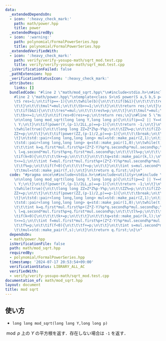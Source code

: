 ```yaml
---
data:
  _extendedDependsOn:
  - icon: ':heavy_check_mark:'
    path: math/power.hpp
    title: power
  _extendedRequiredBy:
  - icon: ':warning:'
    path: polynomial/FormalPowerSeries.hpp
    title: polynomial/FormalPowerSeries.hpp
  _extendedVerifiedWith:
  - icon: ':heavy_check_mark:'
    path: verify/verify-yosupo-math/sqrt_mod.test.cpp
    title: verify/verify-yosupo-math/sqrt_mod.test.cpp
  _isVerificationFailed: false
  _pathExtension: hpp
  _verificationStatusIcon: ':heavy_check_mark:'
  attributes:
    links: []
  bundledCode: "#line 2 \"math/mod_sqrt.hpp\"\n#include<stdio.h>\n#include<utility>\n\
    #line 2 \"math/power.hpp\"\ntemplate<class S>\nS power(S a,S b,S p=-1){\n\tS mul=a;\n\
    \tS res=1;\n\tif(p==-1){\n\t\twhile(b){\n\t\t\tif(b&1){\n\t\t\t\tres*=mul;\n\t\
    \t\t}\n\t\t\tmul*=mul;\n\t\t\tb>>=1;\n\t\t}\n\t\treturn res;\n\t}\n\twhile(b){\n\
    \t\tif(b&1){\n\t\t\tres*=mul;\n\t\t\tres%=p;\n\t\t}\n\t\tmul*=mul;\n\t\tmul%=p;\n\
    \t\tb>>=1;\n\t}\n\tif(res<0)res+=p;\n\treturn res;\n}\n#line 5 \"math/mod_sqrt.hpp\"\
    \n\nlong long mod_sqrt(long long Y,long long p){\n\tif(p==2 || Y==0){\n\t\treturn\
    \ Y;\n\t}\n\tif(power(Y,(p-1)/2LL,p)==p-1){\n\t\treturn -1;\n\t}\n\tint Z=0;\n\
    \twhile(true){\n\t\tlong long ZZ=Z*Z%p-Y%p;\n\t\tZZ%=p;\n\t\tif(ZZ<0){\n\t\t\t\
    ZZ+=p;\n\t\t}\n\t\tif(power(ZZ,(p-1)/2,p)==p-1){\n\t\t\tbreak;\n\t\t}\n\t\tZ++;\n\
    \t}\n\tstd::pair<long long,long long> mul=std::make_pair(Z,1);\n\tint t=(p+1)/2;\n\
    \tstd::pair<long long,long long> q=std::make_pair(1,0);\n\twhile(t){\n\t\tif(t&1){\n\
    \t\t\tint k=q.first*mul.first%p+(Z*Z-Y)%p*q.second%p*mul.second%p;\n\t\t\tint\
    \ l=q.second*mul.first%p+q.first*mul.second%p;\n\t\t\tl%=p;\n\t\t\tk%=p;\n\t\t\
    \tif(k<0){\n\t\t\t\tk+=p;\n\t\t\t}\n\t\t\tq=std::make_pair(k,l);\n\t\t}\n\t\t\
    t>>=1;\n\t\tint f=mul.first*mul.first%p+(Z*Z-Y)%p*mul.second%p*mul.second%p;\n\
    \t\tf%=p;\n\t\tif(f<0){\n\t\t\tf+=p;\n\t\t}\n\t\tint s=mul.second*mul.first%p*2%p;\n\
    \t\tmul=std::make_pair(f,s);\n\t}\n\treturn q.first;\n}\n"
  code: "#pragma once\n#include<stdio.h>\n#include<utility>\n#include \"power.hpp\"\
    \n\nlong long mod_sqrt(long long Y,long long p){\n\tif(p==2 || Y==0){\n\t\treturn\
    \ Y;\n\t}\n\tif(power(Y,(p-1)/2LL,p)==p-1){\n\t\treturn -1;\n\t}\n\tint Z=0;\n\
    \twhile(true){\n\t\tlong long ZZ=Z*Z%p-Y%p;\n\t\tZZ%=p;\n\t\tif(ZZ<0){\n\t\t\t\
    ZZ+=p;\n\t\t}\n\t\tif(power(ZZ,(p-1)/2,p)==p-1){\n\t\t\tbreak;\n\t\t}\n\t\tZ++;\n\
    \t}\n\tstd::pair<long long,long long> mul=std::make_pair(Z,1);\n\tint t=(p+1)/2;\n\
    \tstd::pair<long long,long long> q=std::make_pair(1,0);\n\twhile(t){\n\t\tif(t&1){\n\
    \t\t\tint k=q.first*mul.first%p+(Z*Z-Y)%p*q.second%p*mul.second%p;\n\t\t\tint\
    \ l=q.second*mul.first%p+q.first*mul.second%p;\n\t\t\tl%=p;\n\t\t\tk%=p;\n\t\t\
    \tif(k<0){\n\t\t\t\tk+=p;\n\t\t\t}\n\t\t\tq=std::make_pair(k,l);\n\t\t}\n\t\t\
    t>>=1;\n\t\tint f=mul.first*mul.first%p+(Z*Z-Y)%p*mul.second%p*mul.second%p;\n\
    \t\tf%=p;\n\t\tif(f<0){\n\t\t\tf+=p;\n\t\t}\n\t\tint s=mul.second*mul.first%p*2%p;\n\
    \t\tmul=std::make_pair(f,s);\n\t}\n\treturn q.first;\n}\n"
  dependsOn:
  - math/power.hpp
  isVerificationFile: false
  path: math/mod_sqrt.hpp
  requiredBy:
  - polynomial/FormalPowerSeries.hpp
  timestamp: '2024-07-17 20:53:54+09:00'
  verificationStatus: LIBRARY_ALL_AC
  verifiedWith:
  - verify/verify-yosupo-math/sqrt_mod.test.cpp
documentation_of: math/mod_sqrt.hpp
layout: document
title: mod sqrt
---
```


## 使い方
- `long long mod_sqrt(long long Y,long long p)`

$\bmod p$ 上の $Y$ の平方根を返す．存在しない場合は `-1` を返す．
